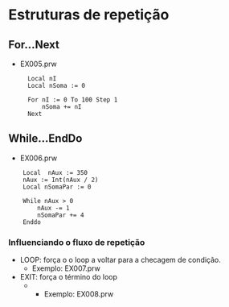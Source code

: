 # Estruturas de repetição

## For...Next
- EX005.prw
  ```
    Local nI
    Local nSoma := 0

    For nI := 0 To 100 Step 1
        nSoma += nI
    Next
  ```

## While...EndDo
- EX006.prw
```
    Local  nAux := 350
    nAux := Int(nAux / 2)
    Local nSomaPar := 0

    While nAux > 0
        nAux -= 1
        nSomaPar += 4
    Enddo
```

### Influenciando o fluxo de repetição
- LOOP: força o o loop a voltar para a checagem de condição.
  - Exemplo: EX007.prw
- EXIT: força o término do loop
  - - Exemplo: EX008.prw